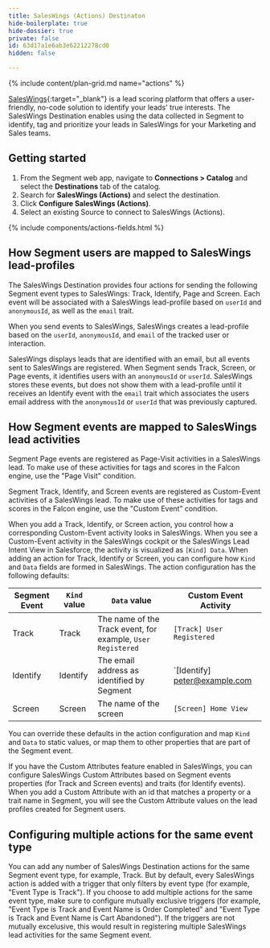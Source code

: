 ```yaml
---
title: SalesWings (Actions) Destinaton
hide-boilerplate: true
hide-dossier: true
private: false
id: 63d17a1e6ab3e62212278cd0
hidden: false

---
```

{% include content/plan-grid.md name="actions" %}

[SalesWings](https://www.saleswingsapp.com/){:target="_blank"} is a lead scoring platform that offers a user-friendly, no-code solution to identify your leads' true interests. The SalesWings Destination enables using the data collected in Segment to identify, tag and prioritize your leads in SalesWings for your Marketing and Sales teams.

## Getting started

1. From the Segment web app, navigate to **Connections > Catalog** and select the **Destinations** tab of the catalog. 
2. Search for **SalesWings (Actions)** and select the destination. 
3. Click **Configure SalesWings (Actions)**.
4. Select an existing Source to connect to SalesWings (Actions).

{% include components/actions-fields.html %}

## How Segment users are mapped to SalesWings lead-profiles

The SalesWings Destination provides four actions for sending the following Segment event types to SalesWings: Track, Identify, Page and Screen. Each event will be associated with a SalesWings lead-profile based on `userId` and `anonymousId`, as well as the `email` trait.

When you send events to SalesWings, SalesWings creates a lead-profile based on the `userId`, `anonymousId`, and `email` of the tracked user or interaction.

SalesWings displays leads that are identified with an email, but all events sent to SalesWings are registered. When Segment sends Track, Screen, or Page events, it identifies users with an `anonymousId` or `userId`. SalesWings stores these events, but does not show them with a lead-profile until it receives an Identify event with the `email` trait which associates the users email address with the `anonymousId` or `userId` that was previously captured.


## How Segment events are mapped to SalesWings lead activities

Segment Page events are registered as Page-Visit activities in a SalesWings lead. To make use of these activities for tags and scores in the Falcon engine, use the "Page Visit" condition.

Segment Track, Identify, and Screen events are registered as Custom-Event activities of a SalesWings lead. To make use of these activities for tags and scores in the Falcon engine, use the "Custom Event" condition. 

When you add a Track, Identify, or Screen action, you control how a corresponding Custom-Event activity looks in SalesWings. When you see a Custom-Event activity in the SalesWings cockpit or the SalesWings Lead Intent View in Salesforce, the activity is visualized as `[Kind] Data`. When adding an action for Track, Identify or Screen, you can configure how `Kind` and `Data` fields are formed in SalesWings. The action configuration has the following defaults:


| Segment Event | `Kind` value | `Data` value                                                | Custom Event Activity         |
| ------------- | ------------ | ----------------------------------------------------------- | ----------------------------- |
| Track         | Track        | The name of the Track event, for example, `User Registered` | `[Track] User Registered`     |
| Identify      | Identify     | The email address as identified by Segment                  | `[Identify] peter@example.com |
| Screen        | Screen       | The name of the screen                                      | `[Screen] Home View`          |

You can override these defaults in the action configuration and map `Kind` and `Data` to static values, or map them to other properties that are part of the Segment event.


If you have the Custom Attributes feature enabled in SalesWings, you can configure SalesWings Custom Attributes based on Segment events properties (for Track and Screen events) and traits (for Identify events). When you add a Custom Attribute with an id that matches a property or a trait name in Segment, you will see the Custom Attribute values on the lead profiles created for Segment users.

## Configuring multiple actions for the same event type

You can add any number of SalesWings Destination actions for the same Segment event type, for example, Track. But by default, every SalesWings action is added with a trigger that only filters by event type (for example, "Event Type is Track"). If you choose to add multiple actions for the same event type, make sure to configure mutually exclusive triggers (for example, "Event Type is Track and Event Name is Order Completed" and "Event Type is Track and Event Name is Cart Abandoned"). If the triggers are not mutually excelusive, this would result in registering multiple SalesWings lead activities for the same Segment event.
